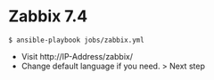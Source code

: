 # Zabbix 7.4

```
$ ansible-playbook jobs/zabbix.yml
```

- Visit http://IP-Address/zabbix/
- Change default language if you need. > Next step


